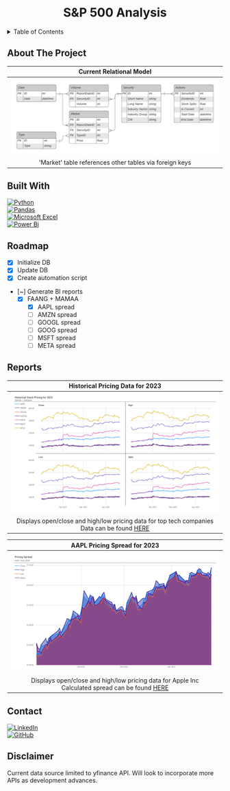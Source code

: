 <h1 align="center">S&P 500 Analysis</h1>
<!-- TABLE OF CONTENTS -->
<details>
  <summary>Table of Contents</summary>
  <ol>
    <li>
      <a href="#about-the-project">About The Project</a>
      <ul>
        <li><a href="#built-with">Built With</a></li>
      </ul>
    </li>
    <li><a href="#roadmap">Roadmap</a></li>
    <li><a href="#reports">Reports</a></li>
    <li><a href="#contact">Contact</a></li>
    <li><a href="#disclaimer">Disclaimer</a></li>
  </ol>
</details>

## About The Project
| Current Relational Model |
|:--:|
|![](docs/images/RelationalDiagram_V4.png)|
|'Market' table references other tables via foreign keys|

## Built With
[![Python](https://img.shields.io/badge/python-3670A0?style=for-the-badge&logo=python&logoColor=ffdd54)][python-url] <br />
[![Pandas](https://img.shields.io/badge/pandas-%23150458.svg?style=for-the-badge&logo=pandas&logoColor=white)][pandas-url]<br />
[![Microsoft Excel](https://img.shields.io/badge/Microsoft_Excel-217346?style=for-the-badge&logo=microsoft-excel&logoColor=white)][excel-url]<br />
[![Power Bi](https://img.shields.io/badge/power_bi-F2C811?style=for-the-badge&logo=powerbi&logoColor=black)][powerbi-url]

## Roadmap
- [x] Initialize DB
- [x] Update DB
- [x] Create automation script
- [~] Generate BI reports
    - [x] FAANG + MAMAA 
        - [x] AAPL spread
        - [ ] AMZN spread
        - [ ] GOOGL spread
        - [ ] GOOG spread
        - [ ] MSFT spread
        - [ ] META spread

## Reports
| Historical Pricing Data for 2023 |
|:--:|
|![](docs/images/FAANG+MAMAAPricingData.png)|
|Displays open/close and high/low pricing data for top tech companies<br />Data can be found [HERE](Reports/FAANG+MAMAA%20Pricing%20Data.csv)|

|AAPL Pricing Spread for 2023|
|:--:|
|![](docs/images/AAPLPricingSpreadVisual.png)|
|Displays open/close and high/low pricing data for Apple Inc<br />Calculated spread can be found [HERE](Reports/AAPL%20Pricing%20Spread.csv)|

## Contact
[![LinkedIn](https://img.shields.io/badge/linkedin-%230077B5.svg?style=for-the-badge&logo=linkedin&logoColor=white)][linkedin-url]<br />
[![GitHub](https://img.shields.io/badge/github-%23121011.svg?style=for-the-badge&logo=github&logoColor=white)][github-url]

## Disclaimer
Current data source limited to yfinance API. Will look to incorporate more APIs as development advances.


[python-url]: https://www.python.org/
[pandas-url]: https://pandas.pydata.org/
[excel-url]: https://www.microsoft.com/en-us/microsoft-365/excel
[powerbi-url]: https://powerbi.microsoft.com/en-us/
[linkedin-url]: https://linkedin.com/in/nicholasdagostino
[github-url]: https://github.com/nickdgas
